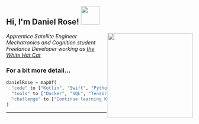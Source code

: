 <h2> Hi, I'm Daniel Rose! <img src="https://media.giphy.com/media/h741oEMnAUIILdX0kU/giphy.gif" width="50"></h2>
<img align='right' src="https://cdn.pixabay.com/photo/2017/03/23/12/32/arduino-2168193_960_720.png" width="230">
<p><em>Apprentice Satellite Engineer</br>Mechatronics and Cognition student<br>Freelance Developer working as <a href="https://whitehatcat.net">the White Hat Cat</a> 
</em></p>

### For a bit more detail... 

```python
danielRose = mapOf(
  "code" to ["Kotlin", "Swift", "Python", "Rust", "Julia"],
  "tools" to ["Docker", "SQL", "Tensorflow", "Nginx"],
  "challenge" to ["Continue learning Kotlin, and writing embedded applications in Swift!"]
)

```
---
